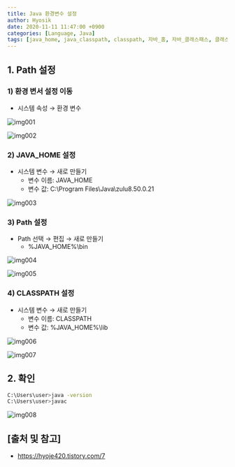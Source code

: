 ```yaml
--- 
title: Java 환경변수 설정
author: Hyosik
date: 2020-11-11 11:47:00 +0900
categories: [Language, Java]
tags: [java_home, java_classpath, classpath, 자바_홈, 자바_클래스패스, 클래스패스, 자바_환경변수, 환경변수]
---
```


## 1. Path 설정

### 1) 환경 변서 설정 이동

* 시스템 속성 → 환경 변수

![img001](/assets/img/2020-11-11-java-classpath/img001.png)

![img002](/assets/img/2020-11-11-java-classpath/img002.png)

### 2) JAVA_HOME 설정

* 시스템 변수 → 새로 만들기
  - 변수 이름: JAVA_HOME
  - 변수 값: C:\Program Files\Java\zulu8.50.0.21

![img003](/assets/img/2020-11-11-java-classpath/img003.png)

### 3) Path 설정

* Path 선택 → 편집 → 새로 만들기
  - %JAVA_HOME%\bin

![img004](/assets/img/2020-11-11-java-classpath/img004.png)

![img005](/assets/img/2020-11-11-java-classpath/img005.png)

### 4) CLASSPATH 설정

* 시스템 변수 → 새로 만들기
  - 변수 이름: CLASSPATH
  - 변수 값: %JAVA_HOME%\lib

![img006](/assets/img/2020-11-11-java-classpath/img006.png)

![img007](/assets/img/2020-11-11-java-classpath/img007.png)

## 2. 확인

```bash
C:\Users\user>java -version
C:\Users\user>javac
```

![img008](/assets/img/2020-11-11-java-classpath/img008.png)

## [출처 및 참고]
* <https://hyoje420.tistory.com/7>
